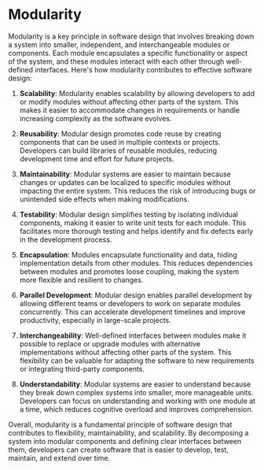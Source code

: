 # Modularity

Modularity is a key principle in software design that involves breaking down a system into smaller, independent, and interchangeable modules or components. Each module encapsulates a specific functionality or aspect of the system, and these modules interact with each other through well-defined interfaces. Here's how modularity contributes to effective software design:

1. **Scalability**: Modularity enables scalability by allowing developers to add or modify modules without affecting other parts of the system. This makes it easier to accommodate changes in requirements or handle increasing complexity as the software evolves.

2. **Reusability**: Modular design promotes code reuse by creating components that can be used in multiple contexts or projects. Developers can build libraries of reusable modules, reducing development time and effort for future projects.

3. **Maintainability**: Modular systems are easier to maintain because changes or updates can be localized to specific modules without impacting the entire system. This reduces the risk of introducing bugs or unintended side effects when making modifications.

4. **Testability**: Modular design simplifies testing by isolating individual components, making it easier to write unit tests for each module. This facilitates more thorough testing and helps identify and fix defects early in the development process.

5. **Encapsulation**: Modules encapsulate functionality and data, hiding implementation details from other modules. This reduces dependencies between modules and promotes loose coupling, making the system more flexible and resilient to changes.

6. **Parallel Development**: Modular design enables parallel development by allowing different teams or developers to work on separate modules concurrently. This can accelerate development timelines and improve productivity, especially in large-scale projects.

7. **Interchangeability**: Well-defined interfaces between modules make it possible to replace or upgrade modules with alternative implementations without affecting other parts of the system. This flexibility can be valuable for adapting the software to new requirements or integrating third-party components.

8. **Understandability**: Modular systems are easier to understand because they break down complex systems into smaller, more manageable units. Developers can focus on understanding and working with one module at a time, which reduces cognitive overload and improves comprehension.

Overall, modularity is a fundamental principle of software design that contributes to flexibility, maintainability, and scalability. By decomposing a system into modular components and defining clear interfaces between them, developers can create software that is easier to develop, test, maintain, and extend over time.